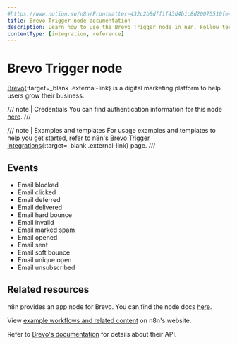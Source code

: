 ```yaml
---
#https://www.notion.so/n8n/Frontmatter-432c2b8dff1f43d4b1c8d20075510fe4
title: Brevo Trigger node documentation
description: Learn how to use the Brevo Trigger node in n8n. Follow technical documentation to integrate Brevo Trigger node into your workflows.
contentType: [integration, reference]
---
```


# Brevo Trigger node

[Brevo](https://www.brevo.com/){:target=_blank .external-link} is a digital marketing platform to help users grow their business.

/// note | Credentials
You can find authentication information for this node [here](/integrations/builtin/credentials/brevo.md).
///

///  note  | Examples and templates
For usage examples and templates to help you get started, refer to n8n's [Brevo Trigger integrations](https://n8n.io/integrations/brevo-trigger/){:target=_blank .external-link} page.
///

## Events

* Email blocked
* Email clicked
* Email deferred
* Email delivered
* Email hard bounce
* Email invalid
* Email marked spam
* Email opened
* Email sent
* Email soft bounce
* Email unique open
* Email unsubscribed

## Related resources

n8n provides an app node for Brevo. You can find the node docs [here](/integrations/builtin/app-nodes/n8n-nodes-base.brevo.md).

View [example workflows and related content](https://n8n.io/integrations/brevo-trigger/) on n8n's website.

Refer to [Brevo's documentation](https://developers.brevo.com/) for details about their API.
